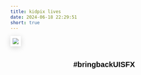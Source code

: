 ```yaml
---
title: kidpix lives
date: 2024-06-18 22:29:51
short: true
---
```


<script src="https://cdn.jsdelivr.net/npm/canvas-confetti@1.4.0/dist/confetti.browser.min.js"></script>

<style>
	#hashtagContainer {
		width:100%;
		text-align:center;
	}
	#hashtagButton {
		background:none;
		border:none;
		font-size: 1.25rem;
		padding:0;
		margin:24px 0 24px 0;
		cursor: help !important;
	}
	#hashtagButton:hover {
		text-decoration: red underline wavy;
	}
	img  {
		border:solid 6px white;
		box-shadow: 0 3px 15px rgba(0,0,0,0.18);
	}
</style>

[![](kidPix.png)](https://kidpix.app)

<audio id="stampSound" src="https://thomas.design/blog/2024/06/19/kidpix-lives/stamp0.wav.mp3"></audio>


<div id="hashtagContainer">
<button id="hashtagButton" onclick="popConfetti(event)"><b>#bringbackUISFX</b></button>
</div>

<audio id="oopsSound" src="https://thomas.design/blog/2024/06/19/kidpix-lives/oops2.wav.mp3"></audio>

<script>
	document.getElementById('hashtagButton').addEventListener('click', function() {
		var audio = document.getElementById('oopsSound');
		audio.play();
	});

	var images = document.getElementsByTagName('img');
	for (var i = 0; i < images.length; i++) {
		images[i].addEventListener('click', function() {
			var audio = document.getElementById('stampSound');
			audio.play();
		});
	}

	function popConfetti(event) {
		// Get the button's bounding rectangle
		var rect = event.target.getBoundingClientRect();
		// Calculate the origin for the confetti
		var originX = (rect.left + rect.width / 2) / window.innerWidth;
		var originY = (rect.top + rect.height / 2) / window.innerHeight;

		// Fire the confetti
		confetti({
			particleCount: 100,
			spread: 70,
			origin: { x: originX, y: originY }
		});
	}
</script>
